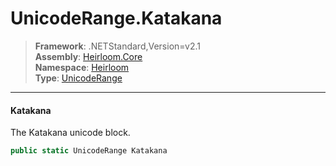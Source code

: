 # UnicodeRange.Katakana

> **Framework**: .NETStandard,Version=v2.1  
> **Assembly**: [Heirloom.Core][0]  
> **Namespace**: [Heirloom][0]  
> **Type**: [UnicodeRange][1]

--------------------------------------------------------------------------------

#### Katakana

The Katakana unicode block.

```cs
public static UnicodeRange Katakana
```

[0]: ../Heirloom.Core.md
[1]: Heirloom.UnicodeRange.md
